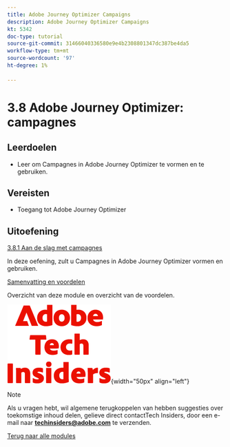 ```yaml
---
title: Adobe Journey Optimizer Campaigns
description: Adobe Journey Optimizer Campaigns
kt: 5342
doc-type: tutorial
source-git-commit: 31466040336580e9e4b2308801347dc387be4da5
workflow-type: tm+mt
source-wordcount: '97'
ht-degree: 1%

---
```


# 3.8 Adobe Journey Optimizer: campagnes

## Leerdoelen

- Leer om Campagnes in Adobe Journey Optimizer te vormen en te gebruiken.

## Vereisten

- Toegang tot Adobe Journey Optimizer

## Uitoefening

[3.8.1 Aan de slag met campagnes](./ex1.md)

In deze oefening, zult u Campagnes in Adobe Journey Optimizer vormen en gebruiken.

[Samenvatting en voordelen](./summary.md)

Overzicht van deze module en overzicht van de voordelen.

![&#x200B; Indexen van de Tech &#x200B;](./../../../../assets/images/techinsiders.png){width="50px" align="left"}

>[!NOTE]
>
>Als u vragen hebt, wil algemene terugkoppelen van hebben suggesties over toekomstige inhoud delen, gelieve direct contactTech Insiders, door een e-mail naar **techinsiders@adobe.com** te verzenden.

[Terug naar alle modules](./../../../../overview.md)
